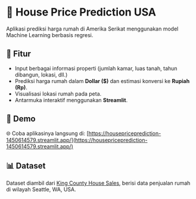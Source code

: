 # 🏡 House Price Prediction USA

Aplikasi prediksi harga rumah di Amerika Serikat menggunakan model Machine Learning berbasis regresi.

## 🚀 Fitur

- Input berbagai informasi properti (jumlah kamar, luas tanah, tahun dibangun, lokasi, dll.)
- Prediksi harga rumah dalam **Dollar ($)** dan estimasi konversi ke **Rupiah (Rp)**.
- Visualisasi lokasi rumah pada peta.
- Antarmuka interaktif menggunakan **Streamlit**.

## 🔗 Demo

🌐 Coba aplikasinya langsung di: [https://housepriceprediction-1450614579.streamlit.app/](https://housepriceprediction-1450614579.streamlit.app/)

## 📊 Dataset

Dataset diambil dari [King County House Sales](https://www.kaggle.com/harlfoxem/housesalesprediction), berisi data penjualan rumah di wilayah Seattle, WA, USA.
